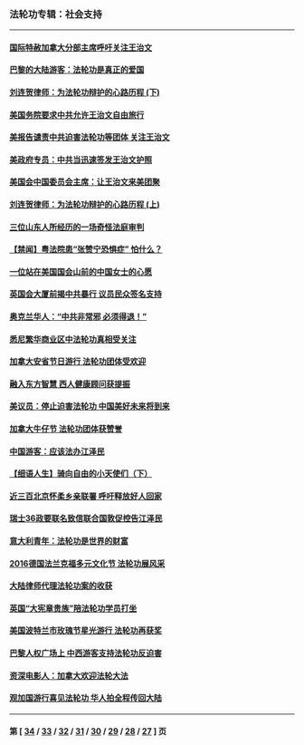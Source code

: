 ### 法轮功专辑：社会支持
---
#### [国际特赦加拿大分部主席呼吁关注王治文](../../pages/nf4386/n8214054.md) 
#### [巴黎的大陆游客：法轮功是真正的爱国](../../pages/nf4386/n8214188.md) 
#### [刘连贺律师：为法轮功辩护的心路历程 (下)](../../pages/nf4386/n8185119.md) 
#### [美国务院要求中共允许王治文自由旅行](../../pages/nf4386/n8192252.md) 
#### [美报告谴责中共迫害法轮功等团体 关注王治文](../../pages/nf4386/n8189030.md) 
#### [美政府专员：中共当迅速签发王治文护照](../../pages/nf4386/n8189162.md) 
#### [美国会中国委员会主席：让王治文来美团聚](../../pages/nf4386/n8189197.md) 
#### [刘连贺律师：为法轮功辩护的心路历程 (上)](../../pages/nf4386/n8175736.md) 
#### [三位山东人所经历的一场奇怪法庭审判](../../pages/nf4386/n8177969.md) 
#### [【禁闻】粤法院患“张赞宁恐惧症” 怕什么？](../../pages/nf4386/n8159558.md) 
#### [一位站在美国国会山前的中国女士的心愿](../../pages/nf4386/n8153463.md) 
#### [英国会大厦前揭中共暴行 议员民众签名支持](../../pages/nf4386/n8127905.md) 
#### [奥克兰华人：“中共非常邪 必须得退！”](../../pages/nf4386/n8120542.md) 
#### [悉尼繁华商业区中法轮功真相受关注](../../pages/nf4386/n8120477.md) 
#### [加拿大安省节日游行 法轮功团体受欢迎](../../pages/nf4386/n8120466.md) 
#### [融入东方智慧 西人健康顾问获提振](../../pages/nf4386/n8113015.md) 
#### [美议员：停止迫害法轮功 中国美好未来将到来](../../pages/nf4386/n8104316.md) 
#### [加拿大牛仔节 法轮功团体获赞誉](../../pages/nf4386/n8093276.md) 
#### [中国游客：应该法办江泽民](../../pages/nf4386/n8089090.md) 
#### [【细语人生】骑向自由的小天使们（下）](../../pages/nf4386/n8056258.md) 
#### [近三百北京怀柔乡亲联署 呼吁释放好人回家](../../pages/nf4386/n8072989.md) 
#### [瑞士36政要联名致信联合国敦促控告江泽民](../../pages/nf4386/n8049971.md) 
#### [意大利青年：法轮功是世界的财富](../../pages/nf4386/n8046144.md) 
#### [2016德国法兰克福多元文化节 法轮功展风采](../../pages/nf4386/n8039207.md) 
#### [大陆律师代理法轮功案的收获](../../pages/nf4386/n8025840.md) 
#### [英国“大宪章贵族”陪法轮功学员打坐](../../pages/nf4386/n8023211.md) 
#### [美国波特兰市玫瑰节星光游行 法轮功再获奖](../../pages/nf4386/n8001986.md) 
#### [巴黎人权广场上 中西游客支持法轮功反迫害](../../pages/nf4386/n7978661.md) 
#### [资深电影人：加拿大欢迎法轮大法](../../pages/nf4386/n7971605.md) 
#### [观加国游行喜见法轮功 华人拍全程传回大陆](../../pages/nf4386/n7971046.md) 

---
#### 第 [ [34](./34.md) / [33](./33.md) / [32](./32.md) / [31](./31.md) / [30](./30.md) / [29](./29.md) / [28](./28.md) / [27](./27.md) ] 页
